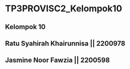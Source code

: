 # TP3PROVISC2_Kelompok10

## Kelompok 10

## Ratu Syahirah Khairunnisa || 2200978

## Jasmine Noor Fawzia || 2200598
